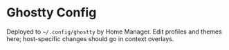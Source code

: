 # Ghostty Config

Deployed to `~/.config/ghostty` by Home Manager. Edit profiles and themes here; host-specific changes should go in context overlays.

